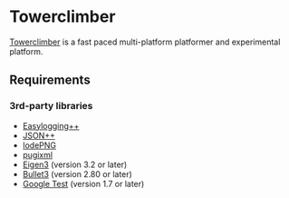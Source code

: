 Towerclimber
============

[Towerclimber][1] is a fast paced multi-platform platformer and experimental platform.

Requirements
------------
### 3rd-party libraries
  * [Easylogging++][2]
  * [JSON++][3]
  * [lodePNG][4]
  * [pugixml][5]
  * [Eigen3][6] (version 3.2 or later)
  * [Bullet3][8] (version 2.80 or later)
  * [Google Test][7] (version 1.7 or later)

[1]: http://www.towerclimber.com "Towerclimber"
[2]: https://github.com/easylogging/easyloggingpp "Easylogging++"
[3]: https://github.com/hjiang/jsonxx "JSON++"
[4]: http://lodev.org/lodepng/ "lodePNG"
[5]: https://github.com/zeux/pugixml "pugixml"
[6]: http://eigen.tuxfamily.org/index.php?title=Main_Page "Eigen3"
[7]: https://code.google.com/p/googletest/ "Google Test"
[8]: http://bulletphysics.org/
